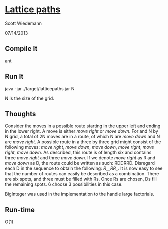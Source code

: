 # [Lattice paths](http://projecteuler.net/problem=15)
Scott Wiedemann

07/14/2013

## Compile It
ant


## Run It
java -jar ./target/latticepaths.jar N

N is the size of the grid.

## Thoughts
Consider the moves in a possible route starting in the upper left and ending in the lower right.  A move is either _move right_ or _move down_.  For and N by N grid, a total of 2N moves are in a route, of which N are _move down_ and N are _move right_.  A possible route in a three by three grid might consist of the following moves: _move right_, _move down_, _move down_, _move right_, _move right_, _move down_.  As described, this route is of length six and contains three _move right_ and three _move down_.  If we denote _move right_ as R and _move down_ as D, the route could be written as such: RDDRRD.  Disregard each D in the sequence to obtain the following: *R__RR_*.  It is now easy to see that the number of routes can easily be described as a combination.  There are six spots, and three must be filled with Rs.  Once Rs are chosen, Ds fill the remaining spots.  6 choose 3 possibilities in this case.

BigInteger was used in the implementation to the handle large factorials.

## Run-time
O(1)
